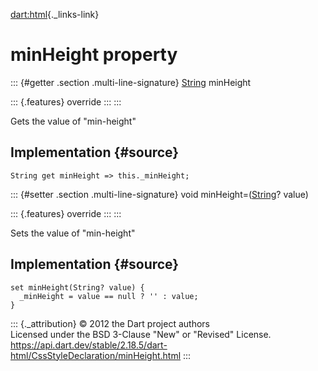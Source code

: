 [dart:html](../../dart-html/dart-html-library){._links-link}

minHeight property
==================

::: {#getter .section .multi-line-signature}
[String](../../dart-core/string-class) minHeight

::: {.features}
override
:::
:::

Gets the value of \"min-height\"

Implementation {#source}
--------------

``` {.language-dart data-language="dart"}
String get minHeight => this._minHeight;
```

::: {#setter .section .multi-line-signature}
void minHeight=([String](../../dart-core/string-class)? value)

::: {.features}
override
:::
:::

Sets the value of \"min-height\"

Implementation {#source}
--------------

``` {.language-dart data-language="dart"}
set minHeight(String? value) {
  _minHeight = value == null ? '' : value;
}
```

::: {._attribution}
© 2012 the Dart project authors\
Licensed under the BSD 3-Clause \"New\" or \"Revised\" License.\
<https://api.dart.dev/stable/2.18.5/dart-html/CssStyleDeclaration/minHeight.html>
:::
